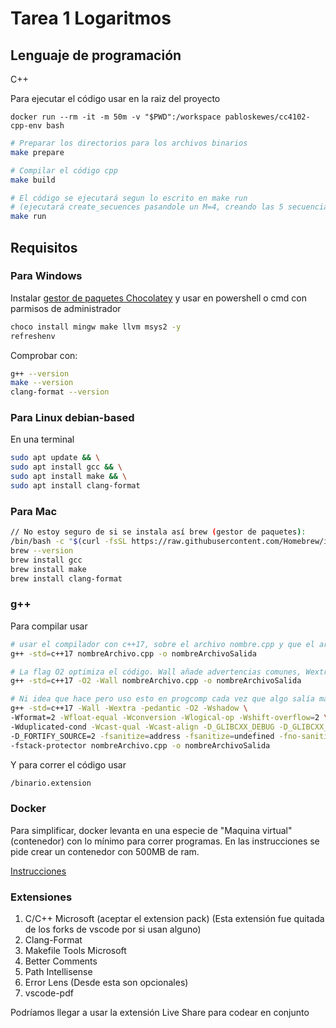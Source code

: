 # Tarea 1 Logaritmos

## Lenguaje de programación

C++

Para ejecutar el código usar en la raiz del proyecto

```docker
docker run --rm -it -m 50m -v "$PWD":/workspace pabloskewes/cc4102-cpp-env bash
```

```sh
# Preparar los directorios para los archivos binarios
make prepare
```

```sh
# Compilar el código cpp
make build
```

```sh
# El código se ejecutará segun lo escrito en make run
# (ejecutará create_secuences pasandole un M=4, creando las 5 secuencias en dist/m_4)
make run
```

## Requisitos

### Para Windows

Instalar [gestor de paquetes Chocolatey](https://chocolatey.org/install#individual) y usar en powershell o cmd con parmisos de administrador

```sh
choco install mingw make llvm msys2 -y
refreshenv
```

Comprobar con:

```sh
g++ --version
make --version
clang-format --version
```

### Para Linux debian-based

En una terminal

```sh
sudo apt update && \
sudo apt install gcc && \
sudo apt install make && \
sudo apt install clang-format
```

### Para Mac

```sh
// No estoy seguro de si se instala así brew (gestor de paquetes):
/bin/bash -c "$(curl -fsSL https://raw.githubusercontent.com/Homebrew/install/HEAD/install.sh)"
brew --version
brew install gcc
brew install make
brew install clang-format
```

### g++

Para compilar usar

```sh
# usar el compilador con c++17, sobre el archivo nombre.cpp y que el archivo de output sea binario.extension
g++ -std=c++17 nombreArchivo.cpp -o nombreArchivoSalida
```

```sh
# La flag O2 optimiza el código. Wall añade advertencias comunes, Wextra añade aún más advertencias
g++ -std=c++17 -O2 -Wall nombreArchivo.cpp -o nombreArchivoSalida
```

```sh
# Ni idea que hace pero uso esto en progcomp cada vez que algo salía mal
g++ -std=c++17 -Wall -Wextra -pedantic -O2 -Wshadow \
-Wformat=2 -Wfloat-equal -Wconversion -Wlogical-op -Wshift-overflow=2 \
-Wduplicated-cond -Wcast-qual -Wcast-align -D_GLIBCXX_DEBUG -D_GLIBCXX_DEBUG_PEDANTIC \
-D_FORTIFY_SOURCE=2 -fsanitize=address -fsanitize=undefined -fno-sanitize-recover \
-fstack-protector nombreArchivo.cpp -o nombreArchivoSalida
```

Y para correr el código usar

```sh
/binario.extension
```

### Docker

Para simplificar, docker levanta en una especie de "Maquina virtual" (contenedor) con lo mínimo para correr programas.
En las instrucciones se pide crear un contenedor con 500MB de ram.

[Instrucciones](https://hub.docker.com/r/pabloskewes/cc4102-cpp-env)

### Extensiones

1. C/C++ Microsoft (aceptar el extension pack) (Esta extensión fue quitada de los forks de vscode por si usan alguno)
2. Clang-Format
3. Makefile Tools Microsoft
4. Better Comments
5. Path Intellisense
6. Error Lens (Desde esta son opcionales)
7. vscode-pdf

Podríamos llegar a usar la extensión Live Share para codear en conjunto

